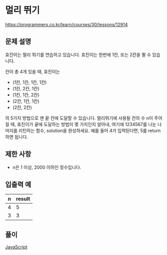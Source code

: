 # 멀리 뛰기

https://programmers.co.kr/learn/courses/30/lessons/12914

## 문제 설명

효진이는 멀리 뛰기를 연습하고 있습니다. 효진이는 한번에 1칸, 또는 2칸을 뛸 수 있습니다.

칸이 총 4개 있을 때, 효진이는

- (1칸, 1칸, 1칸, 1칸)
- (1칸, 2칸, 1칸)
- (1칸, 1칸, 2칸)
- (2칸, 1칸, 1칸)
- (2칸, 2칸)

의 5가지 방법으로 맨 끝 칸에 도달할 수 있습니다. 멀리뛰기에 사용될 칸의 수 n이 주어질 때, 효진이가 끝에 도달하는 방법이 몇 가지인지 알아내, 여기에 1234567를 나눈 나머지를 리턴하는 함수, solution을 완성하세요. 예를 들어 4가 입력된다면, 5를 return하면 됩니다.

## 제한 사항

* n은 1 이상, 2000 이하인 정수입니다.

## 입출력 예

| n | result |
| - | ------ |
| 4 | 5      |
| 3 | 3      |

## 풀이

[JavaScript](./JumpCase.js)